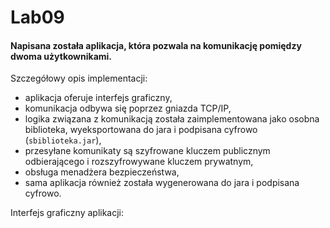 # Lab09
#### Napisana została aplikacja, która pozwala na komunikację pomiędzy dwoma użytkownikami.
Szczegółowy opis implementacji:
- aplikacja oferuje interfejs graficzny,
- komunikacja odbywa się poprzez gniazda TCP/IP,
- logika związana z komunikacją została zaimplementowana jako osobna biblioteka, wyeksportowana do jara i podpisana cyfrowo (`sbiblioteka.jar`),
- przesyłane komunikaty są szyfrowane kluczem publicznym odbierającego i rozszyfrowywane kluczem prywatnym,
- obsługa menadżera bezpieczeństwa,
- sama aplikacja również została wygenerowana do jara i podpisana cyfrowo.

Interfejs graficzny aplikacji:
